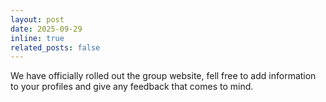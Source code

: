 ```yaml
---
layout: post
date: 2025-09-29
inline: true
related_posts: false
---
```


We have officially rolled out the group website, fell free to add information to your profiles and give any feedback that comes to mind.
